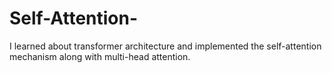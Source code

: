 # Self-Attention-
I learned about transformer architecture and implemented the self-attention mechanism along with multi-head attention.
